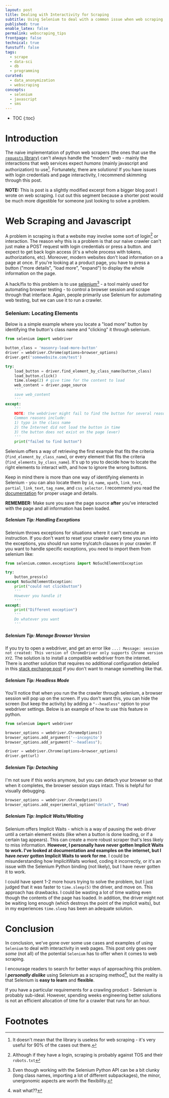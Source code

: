 ```yaml
---
layout: post
title: Dealing with Interactivity for Scraping
subtitle: Using Selenium to deal with a common issue when web scraping
published: true
enable_latex: false
permalink: webscraping_tips
frontpage: false
technical: true
funstuff: false
tags:
  - scrape
  - data-sci
  - db
  - programming
curated:
  - data_anonymization
  - webscraping
concepts:
  - selenium
  - javascript
  - sms
---
```


* TOC
{:toc}

# Introduction
The naive implementation of python web scrapers (the ones that use the [`requests` library)](https://requests.readthedocs.io/en/master/) can't always handle the "modern" web - mainly the interactions that web services expect *humans* (mainly javascript and authorization) to use[^1]. Fortunately, there are solutions! If you have issues with login credentials and page interactivity, I recommend skimming through this post.
 
[^1]: It doesn't mean that the library is useless for web scraping - it's very useful for 90% of the cases out there.

**NOTE:** This is post is a slightly modified excerpt from a bigger blog post I wrote on web scraping. I cut out this segment because a shorter post would be much more digestible for someone just looking to solve a problem. 

# Web Scraping and Javascript

A problem in scraping is that a website may involve some sort of login[^2] or interaction. The reason why this is a problem is that our naive crawler can't just make a POST request with login credentials or press a button. and expect to get back login access (it's a whole process with tokens, authorizations, etc). Moreover, modern websites don't load information on a page at once. If you're looking at a product page, you have to press a button ("more details", "load more", "expand") to display the whole information on the page.

[^2]: Although if they have a login, scraping is probably against TOS and their `robots.txt`

A hack/fix to this problem is to use [selenium](https://www.selenium.dev/)[^3] - a tool mainly used for automating browser testing - to control a browser session and scrape through that interface. Again, people primarily use Selenium for automating web testing, but we can use it to run a crawler. 

[^3]: Even though working with the Selenium Python API can be a bit clunky (long class names, importing a lot of different subpackages), the minor, unergonomic aspects are worth the flexibility.

### Selenium: Locating Elements
Below is a simple example where you locate a "load more" button by identifying the button's class name and "clicking" it through selenium. 

```python
from selenium import webdriver

button_class = 'masonry-load-more-button'
driver = webdriver.Chrome(options=browser_options)
driver.get('somewebsite.com/test')

try:
    load_button = driver.find_element_by_class_name(button_class)
    load_button.click()
    time.sleep(2) # give time for the content to load
    web_content = driver.page_source
    '''
    save web_content
    '''
except:
	'''
	NOTE: the webdriver might fail to find the button for several reasons.
	Common reasons include: 
	1) typo in the class name
	2) the Internet did not load the button in time
	3) the button does not exist on the page (ever) 
	'''
	print("failed to find button")
```
Selenium offers a way of retrieving the first example that fits the criteria (`find_element_by_class_name`), or every element that fits the criteria (`find_elements_by_class_name`). It's up to you to decide how to locate the right elements to interact with, and how to ignore the wrong buttons. 

Keep in mind there is more than one way of identifying elements in Selenium - you can also locate them by `id`, `name`, `xpath`, `link_text`, `partial_link_text`, `tag_name`, and `css_selector`. I recommend you read the [documentation](https://selenium-python.readthedocs.io/locating-elements.html) for proper usage and details. 

**REMEMBER:** Make sure you save the page source **after** you've interacted with the page and all information has been loaded.

##### Selenium Tip: Handling Exceptions
Selenium throws exceptions for situations where it can't execute an instruction. If you don't want to reset your crawler every time you run into the exceptions, you should run some try/catch clauses in your crawler. If you want to handle specific exceptions, you need to import them from selenium like: 

```python
from selenium.common.exceptions import NoSuchElementException

try:
	button_press(x)
except NoSuchElementException:
	print("could not clickbutton")
	'''
	However you handle it
	'''
except:
	print("Different exception")
	'''
	Do whatever you want
	'''
```
##### Selenium Tip: Manage Browser Version 
If you try to open a webdriver, and get an error like `...: Message: session not created: This version of ChromeDriver only supports Chrome version XYZ`. The solution is to install a compatible webdriver from the internet. There is another solution that requires no additional configuration detailed in this [stack exchange post](https://stackoverflow.com/questions/29858752/error-message-chromedriver-executable-needs-to-be-available-in-the-path/52878725#52878725) if you don't want to manage something like that.

##### Selenium Tip: Headless Mode
You'll notice that when you run the the crawler through selenium, a browser session will pop up on the screen. If you don't want this, you can hide the screen (but keep the activity) by adding a `"--headless"` option to your webdriver settings. Below is an example of how to use this feature in python. 

```python
from selenium import webdriver

browser_options = webdriver.ChromeOptions()
browser_options.add_argument('--incognito')
browser_options.add_argument("--headless");

driver = webdriver.Chrome(options=browser_options)
driver.get(url)
```

##### Selenium Tip: Detaching
I'm not sure if this works anymore, but you can detach your browser so that when it completes, the browser session stays intact. This is helpful for visually debugging.

```python
browser_options = webdriver.ChromeOptions()
browser_options.add_experimental_option("detach", True)
```

##### Selenium Tip: Implicit Waits/Waiting
Selenium offers Implicit Waits - which is a way of pausing the web driver until a certain element exists (like when a button is done loading, or if a certain tag appears). This can create a more robust scraper that's less likely to miss information. **However, I personally have never gotten Implicit Waits to work. I've looked at documentation and examples on the internet, but I have *never* gotten Implicit Waits to work for me**. I could be misunderstanding how ImplicitWaits worked, coding it incorrectly, or it's an issue with the Selenium Python binding (not likely), but I have never gotten it to work. 

I could have spent 1-2 more hours trying to solve the problem, but I just judged that it was faster to `time.sleep(5)` the driver, and move on. This approach has drawbacks. I could be wasting a lot of time waiting even though the contents of the page has loaded. In addition, the driver might not be waiting long enough (which destroys the point of the implicit waits), but in my experiences `time.sleep` has been an adequate solution. 

# Conclusion
In conclusion, we've gone over some use cases and examples of using `Selenium` to deal with interactivity in web pages. This post only goes over *some* (not all) of the potential `Selenium` has to offer when it comes to web scraping. 

I encourage readers to search for better ways of approaching this problem. I ***personally dislike*** using Selenium as a scraping method[^4], but the reality is that Selenium is **easy to learn** and **flexible**. 

If you have a particular requirements for a crawling product - Selenium is probably sub-ideal. However, spending weeks engineering better solutions is not an efficient allocation of time for a crawler that runs for an hour. 

[^4]: wait what??

# Footnotes